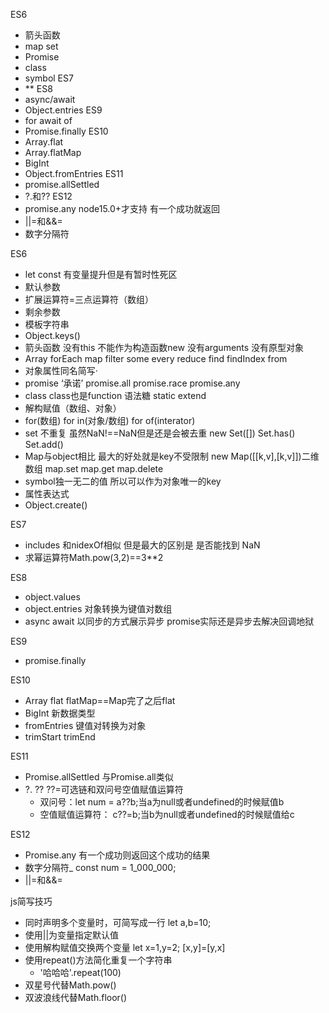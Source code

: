 ES6
- 箭头函数
- map set
- Promise
- class
- symbol
ES7
- **
ES8
- async/await
- Object.entries
ES9
- for await of
- Promise.finally
ES10
- Array.flat
- Array.flatMap
- BigInt
- Object.fromEntries
ES11
- promise.allSettled
- ?.和??
ES12
- promise.any node15.0+才支持 有一个成功就返回
- ||=和&&=
- 数字分隔符


ES6
- let const 有变量提升但是有暂时性死区
- 默认参数
- 扩展运算符=三点运算符（数组）
- 剩余参数
- 模板字符串
- Object.keys()
- 箭头函数 没有this 不能作为构造函数new 没有arguments 没有原型对象
- Array forEach map filter some every reduce find findIndex from
- 对象属性同名简写·
- promise ‘承诺’ promise.all promise.race promise.any
- class class也是function 语法糖 static extend
- 解构赋值（数组、对象）
- for(数组)  for in(对象/数组) for of(interator)
- set 不重复 虽然NaN!==NaN但是还是会被去重 new Set([]) Set.has() Set.add()
- Map与object相比 最大的好处就是key不受限制 new Map([[k,v],[k,v]])二维数组 map.set map.get map.delete
- symbol独一无二的值 所以可以作为对象唯一的key
- 属性表达式
- Object.create()

ES7
- includes 和nidexOf相似 但是最大的区别是 是否能找到 NaN
- 求幂运算符Math.pow(3,2)==3**2

ES8
- object.values
- object.entries 对象转换为键值对数组
- async await 以同步的方式展示异步  promise实际还是异步去解决回调地狱

ES9
- promise.finally

ES10
- Array flat flatMap==Map完了之后flat
- BigInt 新数据类型
- fromEntries 键值对转换为对象
- trimStart trimEnd

ES11
- Promise.allSettled 与Promise.all类似
- ?. ?? ??=可选链和双问号空值赋值运算符 
    - 双问号：let num = a??b;当a为null或者undefined的时候赋值b
    - 空值赋值运算符： c??=b;当b为null或者undefined的时候赋值给c

ES12
- Promise.any 有一个成功则返回这个成功的结果
- 数字分隔符_ const num = 1_000_000;
- ||=和&&=

js简写技巧

- 同时声明多个变量时，可简写成一行
    let a,b=10;
- 使用||为变量指定默认值
- 使用解构赋值交换两个变量
    let x=1,y=2;
    [x,y]=[y,x]
- 使用repeat()方法简化重复一个字符串
    - '哈哈哈'.repeat(100)
- 双星号代替Math.pow()
- 双波浪线代替Math.floor()